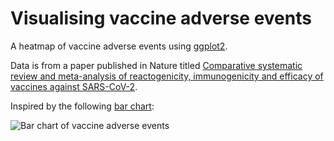 # Visualising vaccine adverse events

A heatmap of vaccine adverse events using [ggplot2](https://ggplot2.tidyverse.org/).

Data is from a paper published in Nature titled [Comparative systematic review and meta-analysis of reactogenicity, immunogenicity and efficacy of vaccines against SARS-CoV-2](https://www.nature.com/articles/s41541-021-00336-1).

Inspired by the following [bar chart](https://www.nature.com/articles/s41541-021-00336-1/figures/4):

![Bar chart of vaccine adverse events](https://media.springernature.com/full/springer-static/image/art%3A10.1038%2Fs41541-021-00336-1/MediaObjects/41541_2021_336_Fig4_HTML.png?as=webp)
